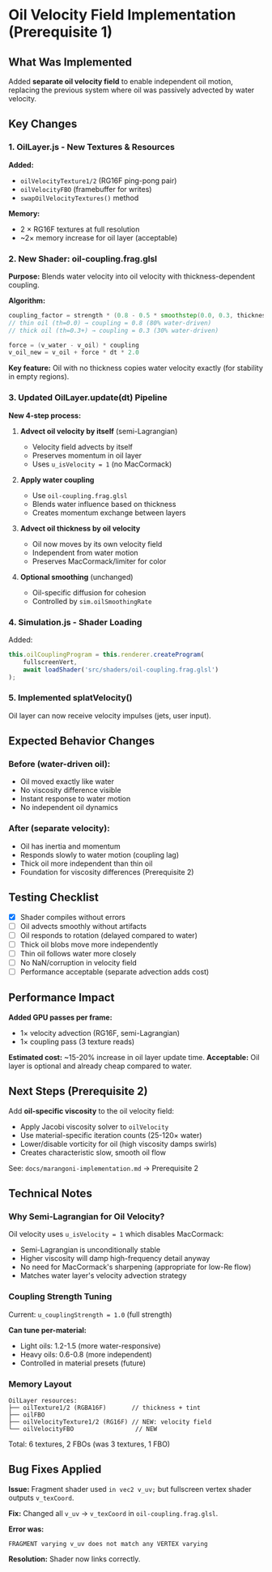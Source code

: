 # Oil Velocity Field Implementation (Prerequisite 1)

## What Was Implemented

Added **separate oil velocity field** to enable independent oil motion, replacing the previous system where oil was passively advected by water velocity.

## Key Changes

### 1. OilLayer.js - New Textures & Resources

**Added:**
- `oilVelocityTexture1/2` (RG16F ping-pong pair)
- `oilVelocityFBO` (framebuffer for writes)
- `swapOilVelocityTextures()` method

**Memory:**
- 2 × RG16F textures at full resolution
- ~2× memory increase for oil layer (acceptable)

### 2. New Shader: oil-coupling.frag.glsl

**Purpose:** Blends water velocity into oil velocity with thickness-dependent coupling.

**Algorithm:**
```glsl
coupling_factor = strength * (0.8 - 0.5 * smoothstep(0.0, 0.3, thickness))
// thin oil (th=0.0) → coupling = 0.8 (80% water-driven)
// thick oil (th=0.3+) → coupling = 0.3 (30% water-driven)

force = (v_water - v_oil) * coupling
v_oil_new = v_oil + force * dt * 2.0
```

**Key feature:** Oil with no thickness copies water velocity exactly (for stability in empty regions).

### 3. Updated OilLayer.update(dt) Pipeline

**New 4-step process:**

1. **Advect oil velocity by itself** (semi-Lagrangian)
   - Velocity field advects by itself
   - Preserves momentum in oil layer
   - Uses `u_isVelocity = 1` (no MacCormack)

2. **Apply water coupling**
   - Use `oil-coupling.frag.glsl`
   - Blends water influence based on thickness
   - Creates momentum exchange between layers

3. **Advect oil thickness by oil velocity**
   - Oil now moves by its own velocity field
   - Independent from water motion
   - Preserves MacCormack/limiter for color

4. **Optional smoothing** (unchanged)
   - Oil-specific diffusion for cohesion
   - Controlled by `sim.oilSmoothingRate`

### 4. Simulation.js - Shader Loading

Added:
```javascript
this.oilCouplingProgram = this.renderer.createProgram(
    fullscreenVert,
    await loadShader('src/shaders/oil-coupling.frag.glsl')
);
```

### 5. Implemented splatVelocity()

Oil layer can now receive velocity impulses (jets, user input).

## Expected Behavior Changes

### Before (water-driven oil):
- Oil moved exactly like water
- No viscosity difference visible
- Instant response to water motion
- No independent oil dynamics

### After (separate velocity):
- Oil has inertia and momentum
- Responds slowly to water motion (coupling lag)
- Thick oil more independent than thin oil
- Foundation for viscosity differences (Prerequisite 2)

## Testing Checklist

- [x] Shader compiles without errors
- [ ] Oil advects smoothly without artifacts
- [ ] Oil responds to rotation (delayed compared to water)
- [ ] Thick oil blobs move more independently
- [ ] Thin oil follows water more closely
- [ ] No NaN/corruption in velocity field
- [ ] Performance acceptable (separate advection adds cost)

## Performance Impact

**Added GPU passes per frame:**
- 1× velocity advection (RG16F, semi-Lagrangian)
- 1× coupling pass (3 texture reads)

**Estimated cost:** ~15-20% increase in oil layer update time.
**Acceptable:** Oil layer is optional and already cheap compared to water.

## Next Steps (Prerequisite 2)

Add **oil-specific viscosity** to the oil velocity field:
- Apply Jacobi viscosity solver to `oilVelocity`
- Use material-specific iteration counts (25-120× water)
- Lower/disable vorticity for oil (high viscosity damps swirls)
- Creates characteristic slow, smooth oil flow

See: `docs/marangoni-implementation.md` → Prerequisite 2

## Technical Notes

### Why Semi-Lagrangian for Oil Velocity?

Oil velocity uses `u_isVelocity = 1` which disables MacCormack:
- Semi-Lagrangian is unconditionally stable
- Higher viscosity will damp high-frequency detail anyway
- No need for MacCormack's sharpening (appropriate for low-Re flow)
- Matches water layer's velocity advection strategy

### Coupling Strength Tuning

Current: `u_couplingStrength = 1.0` (full strength)

**Can tune per-material:**
- Light oils: 1.2-1.5 (more water-responsive)
- Heavy oils: 0.6-0.8 (more independent)
- Controlled in material presets (future)

### Memory Layout

```
OilLayer resources:
├── oilTexture1/2 (RGBA16F)       // thickness + tint
├── oilFBO
├── oilVelocityTexture1/2 (RG16F) // NEW: velocity field
└── oilVelocityFBO                 // NEW
```

Total: 6 textures, 2 FBOs (was 3 textures, 1 FBO)

## Bug Fixes Applied

**Issue:** Fragment shader used `in vec2 v_uv;` but fullscreen vertex shader outputs `v_texCoord`.

**Fix:** Changed all `v_uv` → `v_texCoord` in `oil-coupling.frag.glsl`.

**Error was:**
```
FRAGMENT varying v_uv does not match any VERTEX varying
```

**Resolution:** Shader now links correctly.

